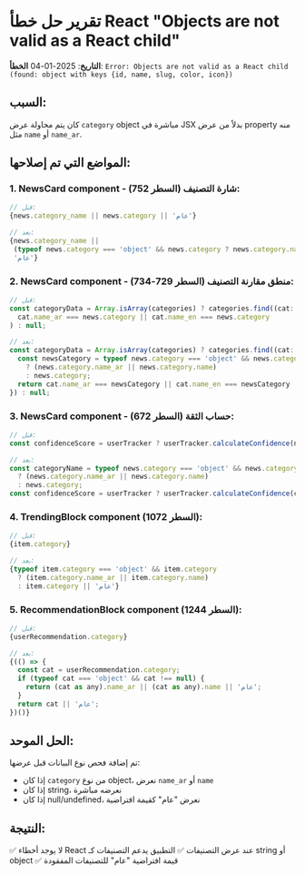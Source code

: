 # تقرير حل خطأ React "Objects are not valid as a React child"

**التاريخ**: 2025-01-04
**الخطأ**: `Error: Objects are not valid as a React child (found: object with keys {id, name, slug, color, icon})`

## السبب:
كان يتم محاولة عرض `category` object مباشرة في JSX بدلاً من عرض property منه مثل `name` أو `name_ar`.

## المواضع التي تم إصلاحها:

### 1. NewsCard component - شارة التصنيف (السطر 752):
```javascript
// قبل:
{news.category_name || news.category || 'عام'}

// بعد:
{news.category_name || 
 (typeof news.category === 'object' && news.category ? news.category.name_ar || news.category.name : news.category) || 
 'عام'}
```

### 2. NewsCard component - منطق مقارنة التصنيف (السطر 729-734):
```javascript
// قبل:
const categoryData = Array.isArray(categories) ? categories.find((cat: any) => 
  cat.name_ar === news.category || cat.name_en === news.category
) : null;

// بعد:
const categoryData = Array.isArray(categories) ? categories.find((cat: any) => {
  const newsCategory = typeof news.category === 'object' && news.category 
    ? (news.category.name_ar || news.category.name) 
    : news.category;
  return cat.name_ar === newsCategory || cat.name_en === newsCategory || cat.id === news.categoryId;
}) : null;
```

### 3. NewsCard component - حساب الثقة (السطر 672):
```javascript
// قبل:
const confidenceScore = userTracker ? userTracker.calculateConfidence(news.category) : 1;

// بعد:
const categoryName = typeof news.category === 'object' && news.category 
  ? (news.category.name_ar || news.category.name) 
  : news.category;
const confidenceScore = userTracker ? userTracker.calculateConfidence(categoryName || 'عام') : 1;
```

### 4. TrendingBlock component (السطر 1072):
```javascript
// قبل:
{item.category}

// بعد:
{typeof item.category === 'object' && item.category 
  ? (item.category.name_ar || item.category.name) 
  : item.category || 'عام'}
```

### 5. RecommendationBlock component (السطر 1244):
```javascript
// قبل:
{userRecommendation.category}

// بعد:
{(() => {
  const cat = userRecommendation.category;
  if (typeof cat === 'object' && cat !== null) {
    return (cat as any).name_ar || (cat as any).name || 'عام';
  }
  return cat || 'عام';
})()}
```

## الحل الموحد:
تم إضافة فحص نوع البيانات قبل عرضها:
- إذا كان `category` من نوع object، نعرض `name_ar` أو `name`
- إذا كان string، نعرضه مباشرة
- إذا كان null/undefined، نعرض "عام" كقيمة افتراضية

## النتيجة:
✅ لا يوجد أخطاء React عند عرض التصنيفات
✅ التطبيق يدعم التصنيفات كـ string أو object
✅ قيمة افتراضية "عام" للتصنيفات المفقودة 